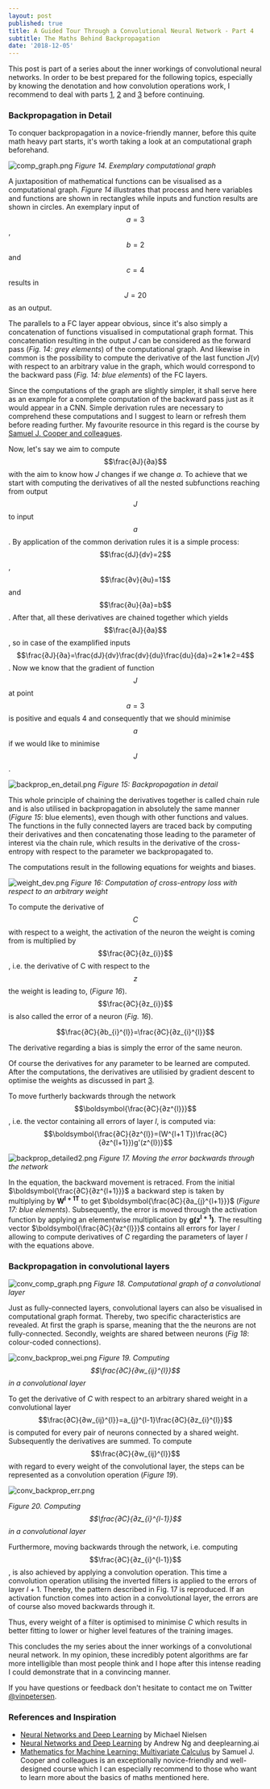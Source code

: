 ```yaml
---
layout: post
published: true
title: A Guided Tour Through a Convolutional Neural Network - Part 4
subtitle: The Maths Behind Backpropagation
date: '2018-12-05'
---
```

This post is part of a series about the inner workings of convolutional neural networks. In order to be best prepared for the following topics, especially by knowing the denotation and how convolution operations work, I recommend to deal with parts [1](https://vinpetersen.github.io/2018-11-23-a-guided-tour-through-a-convolutional-neural-network-part-1/), [2](https://vinpetersen.github.io/2018-11-25-a-guided-tour-through-a-convolutional-neural-network-part-2/) and [3](https://vinpetersen.github.io/2019-11-29-a-guided-tour-through-a-convolutional-neural-network-part-3/) before continuing.

### Backpropagation in Detail

To conquer backpropagation in a novice-friendly manner, before this quite math heavy part starts, it's worth taking a look at an computational graph beforehand.

![comp_graph.png]({{site.baseurl}}/img/computational_graph.png)
*Figure 14. Exemplary computational graph*

A juxtaposition of mathematical functions can be visualised as a computational graph. *Figure 14* illustrates that process and here variables and functions are shown in rectangles while inputs and function results are shown in circles. An exemplary input of $$a=3$$, $$b=2$$ and $$c=4$$ results in $$J=20$$ as an output.

The parallels to a FC layer appear obvious, since it's also simply a concatenation of functions visualised in computational graph format. This concatenation resulting in the output $J$ can be considered as the forward pass (*Fig. 14: grey elements*) of the computational graph. And likewise in common is the possibility to compute the derivative of the last function $J(v)$ with respect to an arbitrary value in the graph, which would correspond to the backward pass (*Fig. 14: blue elements*) of the FC layers.

Since the computations of the graph are slightly simpler, it shall serve here as an example for a complete computation of the backward pass just as it would appear in a CNN. Simple derivation rules are necessary to comprehend these computations and I suggest to learn or refresh them before reading further. My favourite resource in this regard is the course by [Samuel J. Cooper and colleagues](https://www.coursera.org/learn/multivariate-calculus-machine-learning).

Now, let's say we aim to compute $$\frac{∂J}{∂a}$$ with the aim to know how $J$ changes if we change $a$. To achieve that we start with computing the derivatives of all the nested subfunctions reaching from output $$J$$ to input $$a$$. By application of the common derivation rules it is a simple process: $$\frac{dJ}{dv}=2$$, $$\frac{∂v}{∂u}=1$$ and $$\frac{∂u}{∂a}=b$$. After that, all these derivatives are chained together which yields $$\frac{∂J}{∂a}$$, so in case of the examplified inputs $$\frac{∂J}{∂a}=\frac{dJ}{dv}\frac{dv}{du}\frac{du}{da}=2∗1∗2=4$$. Now we know that the gradient of function $$J$$ at point $$a=3$$ is positive and equals 4 and consequently that we should minimise $$a$$ if we would like to minimise $$J$$. 

![backprop_en_detail.png]({{site.baseurl}}/img/backprop_detailed.png)
*Figure 15: Backpropagation in detail*

This whole principle of chaining the derivatives together is called chain rule and is also utilised in backpropagation in absolutely the same manner (*Figure 15*: blue elements), even though with other functions and values. The functions in the fully connected layers are traced back by computing their derivatives and then concatenating those leading to the parameter of interest via the chain rule, which results in the derivative of the cross-entropy with respect to the parameter we backpropagated to.

The computations result in the following equations for weights and biases.

![weight_dev.png]({{site.baseurl}}/img/weight_dev.png)
*Figure 16: Computation of cross-entropy loss with respect to an arbitrary weight*

To compute the derivative of $$C$$ with respect to a weight, the activation of the neuron the weight is coming from is multiplied by $$\frac{∂C}{∂z_{i}}$$, i.e. the derivative of C with respect to the $$z$$ the weight is leading to, (*Figure 16*). $$\frac{∂C}{∂z_{i}}$$ is also called the error of a neuron (*Fig. 16*).

$$\frac{∂C}{∂b_{i}^{l}}=\frac{∂C}{∂z_{i}^{l}}$$

The derivative regarding a bias is simply the error of the same neuron.

Of course the derivatives for any parameter to be learned are computed. After the computations, the derivatives are utilisied by gradient descent to optimise the weights as discussed in part [3](https://vinpetersen.github.io/2019-11-29-a-guided-tour-through-a-convolutional-neural-network-part-3/).

To move furtherly backwards through the network $$\boldsymbol{\frac{∂C}{∂z^{l}}}$$, i.e. the vector containing all errors of layer $l$, is computed via: 
$$\boldsymbol{\frac{∂C}{∂z^{l}}=(W^{l+1 T})\frac{∂C}{∂z^{l+1}})g'(z^{l})}$$


![backprop_detailed2.png]({{site.baseurl}}/img/backprop_detailed2.png)
*Figure 17. Moving the error backwards through the network*

In the equation, the backward movement is retraced. From the initial $\boldsymbol{\frac{∂C}{∂z^{l+1}}}$ a backward step is taken by multiplying by $\boldsymbol{W^{l+1T}}$ to get $\boldsymbol{\frac{∂C}{∂a_{j}^{l+1}}}$ (*Figure 17: blue elements*). Subsequently, the error is moved through the activation function by applying an elementwise multiplication by $\boldsymbol{g(z^{l+1})}$. The resulting vector $\boldsymbol{\frac{∂C}{∂z^{l}}}$ contains all errors for layer $l$  allowing to compute derivatives of $C$ regarding the parameters of layer $l$ with the equations above.

### Backpropagation in convolutional layers

![conv_comp_graph.png]({{site.baseurl}}/img/conv_comp_graph.png)
*Figure 18. Computational graph of a convolutional layer*

Just as fully-connected layers, convolutional layers can also be visualised in computational graph format. Thereby, two specific characteristics are revealed. At first the graph is sparse, meaning that the the neurons are not fully-connected. Secondly, weights are shared between neurons (*Fig 18*: colour-coded connections).

![conv_backprop_wei.png]({{site.baseurl}}/img/conv_backprop_wei.png)
*Figure 19. Computing $$\frac{∂C}{∂w_{ij}^{l}}$$ in a convolutional layer*

To get the derivative of $C$ with respect to an arbitrary shared weight in a convolutional layer $$\frac{∂C}{∂w_{ij}^{l}}=a_{j}^{l-1}\frac{∂C}{∂z_{i}^{l}}$$ is computed for every pair of neurons connected by a shared weight. Subsequently the derivatives are summed. To compute $$\frac{∂C}{∂w_{ij}^{l}}$$ with regard to every weight of the convolutional layer, the steps can be represented as a convolution operation (*Figure 19*).

![conv_backprop_err.png]({{site.baseurl}}/img/conv_backprop_err2.png)

*Figure 20. Computing $$\frac{∂C}{∂z_{i}^{l-1}}$$ in a convolutional layer*

Furthermore, moving backwards through the network, i.e. computing $$\frac{∂C}{∂z_{i}^{l-1}}$$, is also achieved by applying a convolution operation. This time a convolution operation utilising the inverted filters is applied to the errors of layer $l+1$. Thereby, the pattern described in Fig. 17 is reproduced. If an activation function comes into action in a convolutional layer, the errors are of course also moved backwards through it.

Thus, every weight of a filter is optimised to minimise $C$ which results in better fitting to lower or higher level features of the training images.

This concludes the my series about the inner workings of a convolutional neural network. In my opinion, these incredibly potent algorithms are far more intelligible than most people think and I hope after this intense reading I could demonstrate that in a convincing manner.

If you have questions or feedback don't hesitate to contact me on Twitter [@vinpetersen](https://twitter.com/vinpetersen).

### References and Inspiration
* [Neural Networks and Deep Learning](http://neuralnetworksanddeeplearning.com/chap2.html) by Michael Nielsen
* [Neural Networks and Deep Learning](https://www.coursera.org/learn/neural-networks-deep-learning?specialization=deep-learning) by Andrew Ng and deeplearning.ai
* [Mathematics for Machine Learning: Multivariate Calculus](https://www.coursera.org/learn/multivariate-calculus-machine-learning) by Samuel J. Cooper and colleagues is an exceptionally novice-friendly and well-designed course which I can especially recommend to those who want to learn more about the basics of maths mentioned here.
